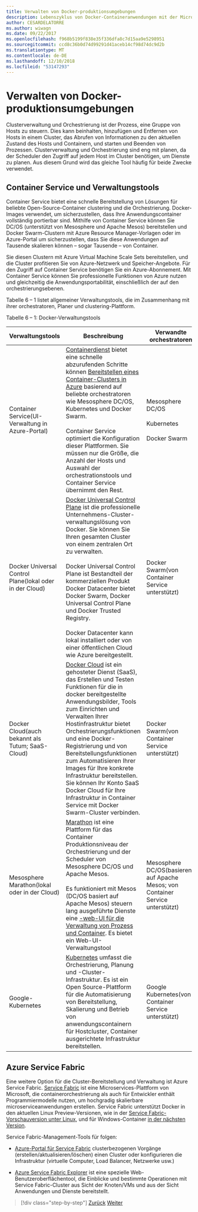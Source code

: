 ```yaml
---
title: Verwalten von Docker-produktionsumgebungen
description: Lebenszyklus von Docker-Containeranwendungen mit der Microsoft-Plattform und Tools
author: CESARDELATORRE
ms.author: wiwagn
ms.date: 09/22/2017
ms.openlocfilehash: f968b5199f838e35f336dfa8c7d15aa9e5298951
ms.sourcegitcommit: ccd8c36b0d74d99291d41aceb14cf98d74dc9d2b
ms.translationtype: MT
ms.contentlocale: de-DE
ms.lasthandoff: 12/10/2018
ms.locfileid: "53147293"
---
```

# <a name="manage-production-docker-environments"></a>Verwalten von Docker-produktionsumgebungen

Clusterverwaltung und Orchestrierung ist der Prozess, eine Gruppe von Hosts zu steuern. Dies kann beinhalten, hinzufügen und Entfernen von Hosts in einem Cluster, das Abrufen von Informationen zu den aktuellen Zustand des Hosts und Containern, und starten und Beenden von Prozessen. Clusterverwaltung und Orchestrierung sind eng mit planen, da der Scheduler den Zugriff auf jedem Host im Cluster benötigen, um Dienste zu planen. Aus diesem Grund wird das gleiche Tool häufig für beide Zwecke verwendet.

## <a name="container-service-and-management-tools"></a>Container Service und Verwaltungstools

Container Service bietet eine schnelle Bereitstellung von Lösungen für beliebte Open-Source-Container clustering und die Orchestrierung. Docker-Images verwendet, um sicherzustellen, dass Ihre Anwendungscontainer vollständig portierbar sind. Mithilfe von Container Service können Sie DC/OS (unterstützt von Mesosphere und Apache Mesos) bereitstellen und Docker Swarm-Clustern mit Azure Resource Manager-Vorlagen oder im Azure-Portal um sicherzustellen, dass Sie diese Anwendungen auf Tausende skalieren können – sogar Tausende – von Container.

Sie diesen Clustern mit Azure Virtual Machine Scale Sets bereitstellen, und die Cluster profitieren Sie von Azure-Netzwerk und Speicher-Angebote. Für den Zugriff auf Container Service benötigen Sie ein Azure-Abonnement. Mit Container Service können Sie professionelle Funktionen von Azure nutzen und gleichzeitig die Anwendungsportabilität, einschließlich der auf den orchestrierungsebenen.

Tabelle 6 – 1 listet allgemeiner Verwaltungstools, die im Zusammenhang mit ihrer orchestratoren, Planer und clustering-Plattform.

Tabelle 6 – 1: Docker-Verwaltungstools


| Verwaltungstools      | Beschreibung           | Verwandte orchestratoren |
|-----------------------|-----------------------|-----------------------|
| Container Service\(UI-Verwaltung in Azure-Portal) | [Containerdienst](https://azure.microsoft.com/services/container-service/) bietet eine schnelle abzurufenden Schritte können [Bereitstellen eines Container-Clusters in Azure](https://docs.microsoft.com/azure/container-service/dcos-swarm/container-service-deployment) basierend auf beliebte orchestratoren wie Mesosphere DC/OS, Kubernetes und Docker Swarm. <br /><br /> Container Service optimiert die Konfiguration dieser Plattformen. Sie müssen nur die Größe, die Anzahl der Hosts und Auswahl der orchestrationstools und Container Service übernimmt den Rest. | Mesosphere DC/OS <br /><br /> Kubernetes <br /><br /> Docker Swarm |
| Docker Universal Control Plane\(lokal oder in der Cloud) | [Docker Universal Control Plane](https://docs.docker.com/v1.11/ucp/overview/) ist die professionelle Unternehmens-Cluster-verwaltungslösung von Docker. Sie können Sie Ihren gesamten Cluster von einem zentralen Ort zu verwalten. <br /><br /> Docker Universal Control Plane ist Bestandteil der kommerziellen Produkt Docker Datacenter bietet Docker Swarm, Docker Universal Control Plane und Docker Trusted Registry. <br /><br /> Docker Datacenter kann lokal installiert oder von einer öffentlichen Cloud wie Azure bereitgestellt. | Docker Swarm\(von Container Service unterstützt) |
| Docker Cloud\(auch bekannt als Tutum; SaaS-Cloud) | [Docker Cloud](https://docs.docker.com/docker-cloud/) ist ein gehosteter Dienst (SaaS), das Erstellen und Testen Funktionen für die in docker bereitgestellte Anwendungsbilder, Tools zum Einrichten und Verwalten Ihrer Hostinfrastruktur bietet Orchestrierungsfunktionen und eine Docker-Registrierung und von Bereitstellungsfunktionen zum Automatisieren Ihrer Images für Ihre konkrete Infrastruktur bereitstellen. Sie können Ihr Konto SaaS Docker Cloud für Ihre Infrastruktur in Container Service mit Docker Swarm-Cluster verbinden. | Docker Swarm\(von Container Service unterstützt) |
| Mesosphere Marathon\(lokal oder in der Cloud) | [Marathon](https://mesosphere.github.io/marathon/docs/marathon-ui.html) ist eine Plattform für das Container Produktionsniveau der Orchestrierung und der Scheduler von Mesosphere DC/OS und Apache Mesos. <br /><br /> Es funktioniert mit Mesos (DC/OS basiert auf Apache Mesos) steuern lang ausgeführte Dienste eine [-web-UI für die Verwaltung von Prozess und Container](https://mesosphere.github.io/marathon/docs/marathon-ui.html). Es bietet ein Web-UI-Verwaltungstool | Mesosphere DC/OS\(basierend auf Apache Mesos; von Container Service unterstützt) |
| Google-Kubernetes | [Kubernetes](https://kubernetes.io/docs/user-guide/ui/#dashboard-access) umfasst die Orchestrierung, Planung und -Cluster-Infrastruktur. Es ist ein Open Source-Plattform für die Automatisierung von Bereitstellung, Skalierung und Betrieb von anwendungscontainern für Hostcluster, Container ausgerichtete Infrastruktur bereitstellen. | Google Kubernetes\(von Container Service unterstützt) |

## <a name="azure-service-fabric"></a>Azure Service Fabric

Eine weitere Option für die Cluster-Bereitstellung und Verwaltung ist Azure Service Fabric. [Service Fabric](https://azure.microsoft.com/services/service-fabric/) ist eine Microservices-Plattform von Microsoft, die containerorchestrierung als auch für Entwickler enthält Programmiermodelle nutzen, um hochgradig skalierbare microserviceanwendungen erstellen. Service Fabric unterstützt Docker in den aktuellen Linux Preview-Versionen, wie in der [Service Fabric-Vorschauversion unter Linux](https://docs.microsoft.com/azure/service-fabric/service-fabric-deploy-anywhere), und für Windows-Container [in der nächsten Version](https://docs.microsoft.com/azure/service-fabric/service-fabric-containers-overview).

Service Fabric-Management-Tools für folgen:

-   [Azure-Portal für Service Fabric](https://docs.microsoft.com/azure/service-fabric/service-fabric-cluster-creation-via-portal) clusterbezogenen Vorgänge (erstellen/aktualisieren/löschen) einen Cluster oder konfigurieren die Infrastruktur (virtuelle Computer, Load Balancer, Netzwerke usw.)

-   [Azure Service Fabric Explorer](https://docs.microsoft.com/azure/service-fabric/service-fabric-visualizing-your-cluster) ist eine spezielle Web-Benutzeroberflächentool, die Einblicke und bestimmte Operationen mit Service Fabric-Cluster aus Sicht der Knoten/VMs und aus der Sicht Anwendungen und Dienste bereitstellt.

>[!div class="step-by-step"]
>[Zurück](run-microservices-based-applications-in-production.md)
>[Weiter](monitor-containerized-application-services.md)